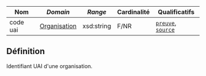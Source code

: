 | **Nom**  | ***Domain***                                            | ***Range*** | **Cardinalité** | **Qualificatifs**                            |
| -------- | ------------------------------------------------------- | ----------- | --------------- | -------------------------------------------- |
| code uai | [Organisation](../Classes/Organisation/Organisation.md) | xsd:string  | F/NR            | [`preuve`](preuve.md), [`source`](source.md) |


## Définition

Identifiant UAI d'une organisation.